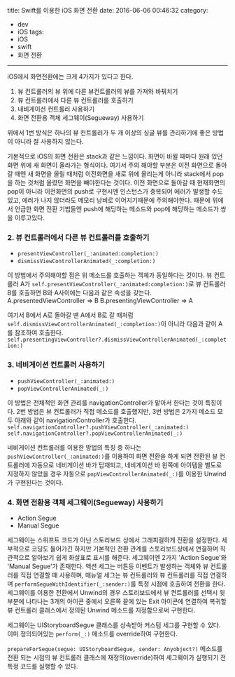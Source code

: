 title: Swift를 이용한 iOS 화면 전환
date: 2016-06-06 00:46:32
category:
- dev
- iOS
tags:
- iOS
- swift
- 화면 전환
---
iOS에서 화면전환에는 크게 4가지가 있다고 한다.

1. 뷰 컨트롤러의 뷰 위에 다른 뷰컨트롤러의 뷰를 가져와 바꿔치기
2. 뷰 컨트롤러에서 다른 뷰 컨트롤러를 호출하기
3. 내비게이션 컨트롤러 사용하기
4. 화면 전환용 객체 세그웨이(Segueway) 사용하기

위에서 1번 방식은 하나의 뷰 컨트롤러가 두 개 이상의 싱글 뷰를 관리하기에 좋은 방법이 아니라 잘 사용하지 않는다.
<!-- more -->

기본적으로 iOS의 화면 전환은 stack과 같은 느낌이다. 화면이 바뀔 때마다 원래 있던 화면 위에 새 화면이 올라가는 형식이다. 여기서 주의 해야할 부분은 이전 화면으로 돌아갈 때엔 새 화면을 올릴 때처럼 이전화면을 새로 위에 올리는게 아니라 stack에서 pop을 하는 것처럼 올렸던 화면을 빼야한다는 것이다. 이전 화면으로 돌아갈 때 현재화면의 pop이 아니라 이전화면의 push로 구현시엔 인스턴스가 중복되어 에러가 발생할 수도 있고, 에러가 나지 않더라도 메모리 낭비로 이어지기때문에 주의해야한다. 때문에 위에서 언급한 화면 전환 기법들엔 push에 해당하는 메소드와 pop에 해당하는 메소드가 쌍을 이루고있다.

### 2. 뷰 컨트롤러에서 다른 뷰 컨트롤러를 호출하기
- `presentViewController(_:animated:completion:)`
- `dismissViewControllerAnimated(_:completion:)`

이 방법에서 주의해야할 점은 위 메소드를 호출하는 객체가 동일하다는 것이다.
뷰 컨트롤러 A가 `self.presentViewController(_:animated:completion:)`로 뷰 컨트롤러 B를 호출하면 B와 A사이에는 다음과 같은 속성을 갖는다.
A.presentedViewController => B
B.presentingViewController => A

여기서 B에서 A로 돌아갈 땐 A에서 B로 갈 때처럼 `self.dismissViewControllerAnimated(_:completion:)`이 아니라 다음과 같이 A를 참조하여  호출한다. `self.presentingViewController?.dismissViewControllerAnimated(_:completion:)`

### 3. 네비게이션 컨트롤러 사용하기
- `pushViewController(_:animated:)`
- `popViewControllerAnimated(_:)`

이 방법은 전체적인 화면 관리를 navigationController가 맡아서 한다는 것이 특징이다. 2번 방법은 뷰 컨트롤러가 직접 메소드를 호출했지만, 3번 방법은 2가지 메소드 모두 아래와 같이 navigationController가 호출한다.
`self.navigationController?.pushViewController(_:animated:)`
`self.navigationController?.popViewControllerAnimated(_:)`

네비게이션 컨트롤러를 이용한 방법의 특징 중 하나는 `pushViewController(_:animated:)`를 이용하여 화면 전환을 하게 되면 전환된 뷰 컨트롤러에 자동으로 네비게이션 바가 탑재되고, 네비게이션 바 왼쪽에 아이템을 별도로 지정하지 않았을 경우 자동으로 `popViewControllerAnimated(_:)`를 이용한 Unwind가 구현된다는 것이다.

### 4. 화면 전환용 객체 세그웨이(Segueway) 사용하기
- Action Segue
- Manual Segue

세그웨이는 스위프트 코드가 아닌 스토리보드 상에서 그래피컬하게 전환을 설정한다. 세부적으로 코딩도 들어가긴 하지만 기본적인 전환 관계를 스토리보드상에서 연결하며 직관적으로 알아보기 쉽게 화살표로 표시를 해준다. 세그웨이엔 2가지 'Action Segue'와 'Manual Segue'가 존재한다. 액션 세그는 버튼등 이벤트가 발생하는 객체와 뷰 컨트롤러를 직접 연결할 때 사용하며, 매뉴얼 세그는 뷰 컨트롤러와 뷰 컨트롤러를 직접 연결하며 `performSegueWithIdentifier(_:sender:)`를 특정 시점에 호출하여 전환을 한다. 세그웨이를 이용한 전환에서 Unwind의 경우 스토리보드에서 뷰 컨트롤러를 선택시 윗 부분에 나타나는 3개의 아이콘 중에서 오른쪽 끝에 있는 Exit 아이콘에 연결하여 복귀할 뷰 컨트롤러 클래스에서 정의된 Unwind 메소드를 지정함으로써 구현한다.

세그웨이는 UIStoryboardSegue 클래스를 상속받아 커스텀 세그를 구현할 수 있다. 이미 정의되어있는 `perform(_:)` 메소드를 override하여 구현한다.

`prepareForSegue(segue: UIStoryboardSegue, sender: Anyobject?)` 메소드를 전환 되는 시점의 뷰 컨트롤러 클래스에 재정의(override)하여 세그웨이가 실행되기 전 특정 코드를 실행할 수 있다.
